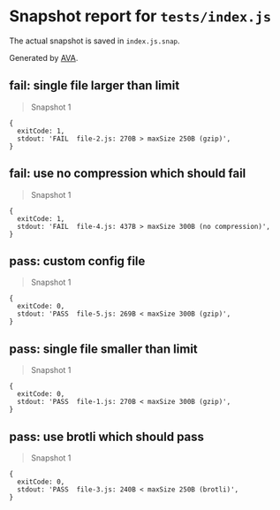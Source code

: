 # Snapshot report for `tests/index.js`

The actual snapshot is saved in `index.js.snap`.

Generated by [AVA](https://ava.li).

## fail: single file larger than limit

> Snapshot 1

    {
      exitCode: 1,
      stdout: 'FAIL  file-2.js: 270B > maxSize 250B (gzip)',
    }

## fail: use no compression which should fail

> Snapshot 1

    {
      exitCode: 1,
      stdout: 'FAIL  file-4.js: 437B > maxSize 300B (no compression)',
    }

## pass: custom config file

> Snapshot 1

    {
      exitCode: 0,
      stdout: 'PASS  file-5.js: 269B < maxSize 300B (gzip)',
    }

## pass: single file smaller than limit

> Snapshot 1

    {
      exitCode: 0,
      stdout: 'PASS  file-1.js: 270B < maxSize 300B (gzip)',
    }

## pass: use brotli which should pass

> Snapshot 1

    {
      exitCode: 0,
      stdout: 'PASS  file-3.js: 240B < maxSize 250B (brotli)',
    }

